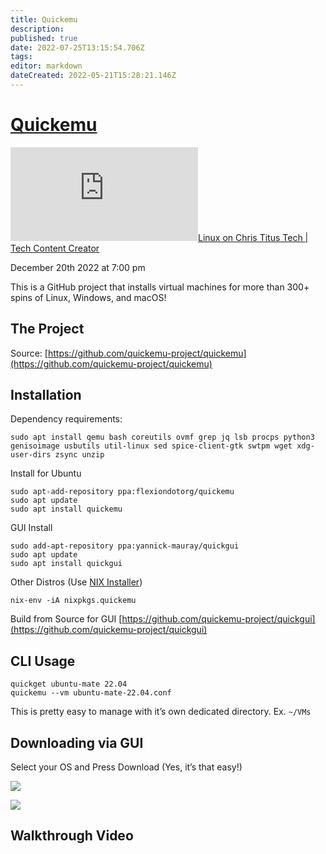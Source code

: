 ```yaml
---
title: Quickemu
description: 
published: true
date: 2022-07-25T13:15:54.706Z
tags: 
editor: markdown
dateCreated: 2022-05-21T15:28:21.146Z
---
```

# [Quickemu](https://christitus.com/quickemu/ "See on original website")

[![✇](https://freshrss.commsnet.org/f.php?e35a1391)Linux on Chris Titus Tech | Tech Content Creator](https://freshrss.commsnet.org/i/?get=f_7 "Filter") 

December 20th 2022 at 7:00 pm

This is a GitHub project that installs virtual machines for more than 300+ spins of Linux, Windows, and macOS!

## The Project

Source: [https://github.com/quickemu-project/quickemu](https://github.com/quickemu-project/quickemu)

## Installation

Dependency requirements:

```
sudo apt install qemu bash coreutils ovmf grep jq lsb procps python3 genisoimage usbutils util-linux sed spice-client-gtk swtpm wget xdg-user-dirs zsync unzip
```

Install for Ubuntu

```
sudo apt-add-repository ppa:flexiondotorg/quickemu
sudo apt update
sudo apt install quickemu
```

GUI Install

```
sudo add-apt-repository ppa:yannick-mauray/quickgui
sudo apt update
sudo apt install quickgui
```

Other Distros (Use [NIX Installer](https://christitus.com/nix-package-manager/))

```
nix-env -iA nixpkgs.quickemu
```

Build from Source for GUI [https://github.com/quickemu-project/quickgui](https://github.com/quickemu-project/quickgui)

## CLI Usage

```
quickget ubuntu-mate 22.04
quickemu --vm ubuntu-mate-22.04.conf
```

This is pretty easy to manage with it’s own dedicated directory. Ex. `~/VMs`

## Downloading via GUI

Select your OS and Press Download (Yes, it’s that easy!)

![](https://christitus.com/images/2022/quickemu/quickgui.png)

![](https://christitus.com/images/2022/quickemu/kubuntu-download.png)

## Walkthrough Video